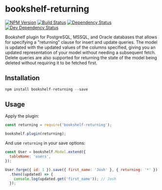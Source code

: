 # bookshelf-returning
[![NPM Version][npm-image]][npm-url] [![Build Status][build-image]][build-url] [![Dependency Status][depstat-image]][depstat-url] [![Dev Dependency Status][devdepstat-image]][devdepstat-url]

Bookshelf plugin for PostgreSQL, MSSQL, and Oracle databases that allows for specifying a "returning" clause for insert and update queries. The model is updated with the updated values of the columns specified, giving you an updated representation of your model without needing a subsequent fetch. Delete queries are also supported for returning the state of the model being deleted without requiring it to be fetched first.

## Installation

```javascript
npm install bookshelf-returning --save
```

## Usage

Apply the plugin:
```javascript
const returning = require('bookshelf-returning');

bookshelf.plugin(returning);
```

And use `returning` in your save options:
```javascript
const User = bookshelf.Model.extend({
  tableName: 'users',
});

User.forge({ id: 1 }).save({ first_name: 'Josh' }, { returning: '*' })
  .then((updated) => {
    console.log(updated.get('first_name')); // Josh
  });
```

[build-url]: https://travis-ci.org/joshswan/bookshelf-returning
[build-image]: https://travis-ci.org/joshswan/bookshelf-returning.svg?branch=master
[depstat-url]: https://david-dm.org/joshswan/bookshelf-returning
[depstat-image]: https://david-dm.org/joshswan/bookshelf-returning.svg
[devdepstat-url]: https://david-dm.org/joshswan/bookshelf-returning#info=devDependencies
[devdepstat-image]: https://david-dm.org/joshswan/bookshelf-returning/dev-status.svg
[npm-url]: https://www.npmjs.com/package/bookshelf-returning
[npm-image]: https://badge.fury.io/js/bookshelf-returning.svg

